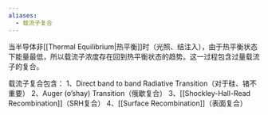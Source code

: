 ```yaml
---
aliases:
  - 载流子复合
---
```

当半导体非[[Thermal Equilibrium|热平衡]]时（光照、结注入），由于热平衡状态下能量最低，所以载流子浓度存在回到热平衡状态的趋势。这一过程包含过量载流子的复合。

载流子复合包含：
1、Direct band to band Radiative Transition（对于硅、锗不重要）
2、Auger (o’shay) Transition（俄歇复合）
3、[[Shockley-Hall-Read Recombination]]（SRH复合）
4、[[Surface Recombination]]（表面复合）
